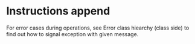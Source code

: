 # Instructions append

For error cases during operations, see Error class hiearchy (class side) to find out how to signal exception with given message.